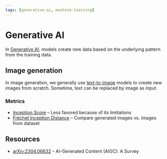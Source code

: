 ```yaml
---
tags: [generative-ai, machine-learning]
---
```


# Generative AI

In [Generative AI](https://en.wikipedia.org/wiki/Generative_artificial_intelligence), models create new data based on the underlying pattern from the training data. 

## Image generation

In image generation, we generally use [text-to-image](https://en.wikipedia.org/wiki/Text-to-image_model) models to create new images from scratch. Sometime, text can be replaced by image as input. 

### Metrics

- [Inception Score](/engineering/machine-learning/metrics/inception-score.md) – Less favored because of its limitations
- [Fréchet Inception Distance](/engineering/machine-learning/metrics/fid.md) – Compare generated images vs. images from dataset

## Resources

- [arXiv:2304.06632](https://arxiv.org/abs/2304.06632) – AI-Generated Content (AIGC): A Survey